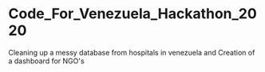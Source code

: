 # Code_For_Venezuela_Hackathon_2020
Cleaning up a messy database from hospitals in venezuela and Creation of a dashboard for NGO's
